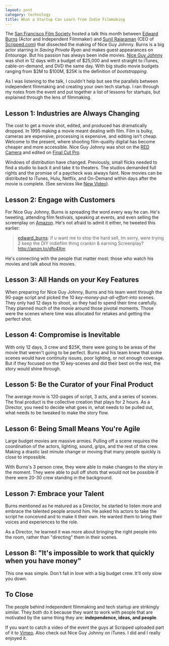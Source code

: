 ```yaml
---
layout: post
category: technology
title: What a Startup Can Learn from Indie Filmmaking
---
```


The [San Francisco Film Society][] hosted a talk this month between [Edward Burns][] (Actor and Independent Filmmaker) and [Sunil Rajaraman][] (CEO of [Scripped.com][]) that dissected the making of Nice Guy Johnny.  Burns is a big actor starring in *Saving Private Ryan* and makes guest appearances on *Entourage*.  But his passion has always been indie movies.  [Nice Guy Johnny][] was shot in 12 days with a budget of $25,000 and went straight to iTunes, cable-on-demand, and DVD the same day.  With big studio movie budgets ranging from $2M to $100M, $25K is the definition of *bootstrapping*.

[San Francisco Film Society]: http://www.sffs.org
[Edward Burns]: http://www.edwardburns.net
[Sunil Rajaraman]: http://www.twitter.com/subes01
[Scripped.com]: http://www.scripped.com
[Nice Guy Johnny]: http://niceguyjohnnythemovie.com/

As I was listening to the talk, I couldn't help but see the parallels between independent filmmaking and creating your own tech startup.  I ran through my notes from the event and put together a list of lessons for startups, but explained through the lens of filmmaking.

## Lesson 1: Industries are Always Changing
The cost to get a movie shot, edited, and produced has dramatically dropped. In 1995 making a movie meant dealing with film.  Film is bulky, cameras are expensive, processing is expensive, and editing isn't cheap.  Welcome to the present, where shooting film-quality digital has become cheaper and more accessible.  Nice Guy Johnny was shot on the [RED Camera][] and edited on [Final Cut Pro][].

[RED Camera]: http://www.red.com
[Final Cut Pro]: http://www.apple.com/finalcut

Windows of distribution have changed. Previously, small flicks needed to find a studio to back it and take it to theaters. The studios demanded full rights and the promise of a paycheck was always faint. Now movies can be distributed to iTunes, Hulu, Netflix, and On-Demand within days after the movie is complete.  (See services like [New Video][]).

[New Video]: http://www.newvideo.com/about/about-new-video-digital/new-video-digital-services/ 

## Lesson 2: Engage with Customers
For Nice Guy Johnny, Burns is spreading the word every way he can.  He's tweeting, attending film festivals, speaking at events, and even selling the screenplay on [Amazon][].  He's not afraid to admit it either, he tweeted this earlier: 

[Amazon]: http://amzn.to/dfo4Xm

> [edward_burns][]: if u want me to stop the hard sell, Im sorry, were trying 2 keep the DIY indiefilm thing crankin & earning Screenplay? http://amzn.to/dfo4Xm

[edward_burns]: http:/www.twitter.com/edward_burns

He's connecting with the people that matter most: those who watch his movies and talk about his movies.

## Lesson 3: All Hands on your Key Features
When preparing for Nice Guy Johnny, Burns and his team went through the 90-page script and picked the 10 *key-money-put-all-effort-into* scenes.  They only had 12 days to shoot, so they had to spend their time carefully.  They planned much of the movie around those pivotal moments.  Those were the scenes where time was allocated for retakes and getting the perfect shot.

## Lesson 4: Compromise is Inevitable
With only 12 days, 3 crew and $25K, there were going to be areas of the movie that weren't going to be perfect.  Burns and his team knew that some scenes would have continuity issues, poor lighting, or not enough coverage.  But if they focused on the 10 key-scenes and did their best on the rest, the story would shine through.

## Lesson 5: Be the Curator of your Final Product
The average movie is 120-pages of script, 3 acts, and a series of scenes.  The final product is the collective creation that plays for 2 hours.  As a Director, you need to decide what goes in, what needs to be pulled out, what needs to be tweaked to make the story flow.

## Lesson 6: Being Small Means You're Agile
Large budget movies are massive armies.  Pulling off a scene requires the coordination of the actors, lighting, sound, grips, and the rest of the crew.  Making a drastic last minute change or moving that many people quickly is close to impossible.

With Burns's 3 person crew, they were able to make changes to the story in the moment.  They were able to pull off shots that would not be possible if there were 20-30 crew standing in the background.  

## Lesson 7: Embrace your Talent
Burns mentioned as he matured as a Director, he started to listen more and embrace the talented people around him.  He asked his actors to take the script he conceived and to make it their own.  He wanted them to bring their voices and experiences to the role.

As a Director, he learned it was more about bringing the right people into the room, rather than "directing" them in their scenes.

## Lesson 8: "It's impossible to work that quickly when you have money"
This one was simple.  Don't fall in love with a big budget crew.  It'll only slow you down.

## To Close
The people behind independent filmmaking and tech startup are strikingly similar. They both do it because they want to work with people that are motivated by the same thing they are: **independence, ideas, and people**.  

If you want to catch a video of the event the guys at Scripped uploaded part of it to [Vimeo][].  Also check out Nice Guy Johnny on iTunes.  I did and I really enjoyed it.
 
[Vimeo]: http://vimeo.com/16556140
